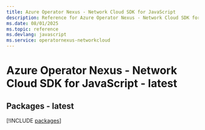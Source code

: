 ```yaml
---
title: Azure Operator Nexus - Network Cloud SDK for JavaScript
description: Reference for Azure Operator Nexus - Network Cloud SDK for JavaScript
ms.date: 08/01/2025
ms.topic: reference
ms.devlang: javascript
ms.service: operatornexus-networkcloud
---
```

# Azure Operator Nexus - Network Cloud SDK for JavaScript - latest
## Packages - latest
[!INCLUDE [packages](operator-nexus---network-cloud-index.md)]